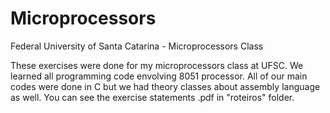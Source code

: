 # Microprocessors
Federal University of Santa Catarina - Microprocessors Class

These exercises were done for my microprocessors class at UFSC. We learned all programming code envolving 8051 processor. All of our main codes were done in C but we had theory classes about assembly language as well. You can see the exercise statements .pdf in "roteiros" folder.
